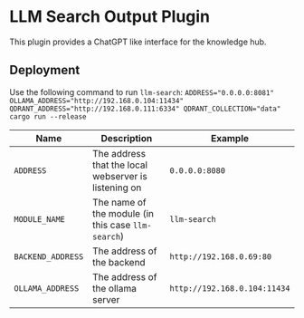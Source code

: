 # LLM Search Output Plugin
This plugin provides a ChatGPT like interface for the knowledge hub.

## Deployment
Use the following command to run `llm-search`:
`ADDRESS="0.0.0.0:8081" OLLAMA_ADDRESS="http://192.168.0.104:11434" QDRANT_ADDRESS="http://192.168.0.111:6334" QDRANT_COLLECTION="data" cargo run --release`

| Name | Description | Example |
| - | - | - |
| `ADDRESS` | The address that the local webserver is listening on | `0.0.0.0:8080` | 
| `MODULE_NAME` | The name of the module (in this case `llm-search`) | `llm-search` |
| `BACKEND_ADDRESS` | The address of the backend | `http://192.168.0.69:80` | 
| `OLLAMA_ADDRESS` | The address of the ollama server | `http://192.168.0.104:11434` | 